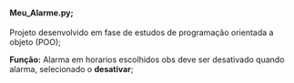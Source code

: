#### Meu_Alarme.py;
Projeto desenvolvido em fase de estudos de programação orientada a objeto (POO);

**Função:** Alarma em horarios escolhidos
obs deve ser desativado quando alarma, selecionado o **desativar**;
